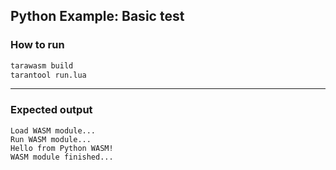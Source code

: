 ## Python Example: Basic test

### How to run

```bash
tarawasm build
tarantool run.lua
```

---

### Expected output

```
Load WASM module...
Run WASM module...
Hello from Python WASM!
WASM module finished...
```
